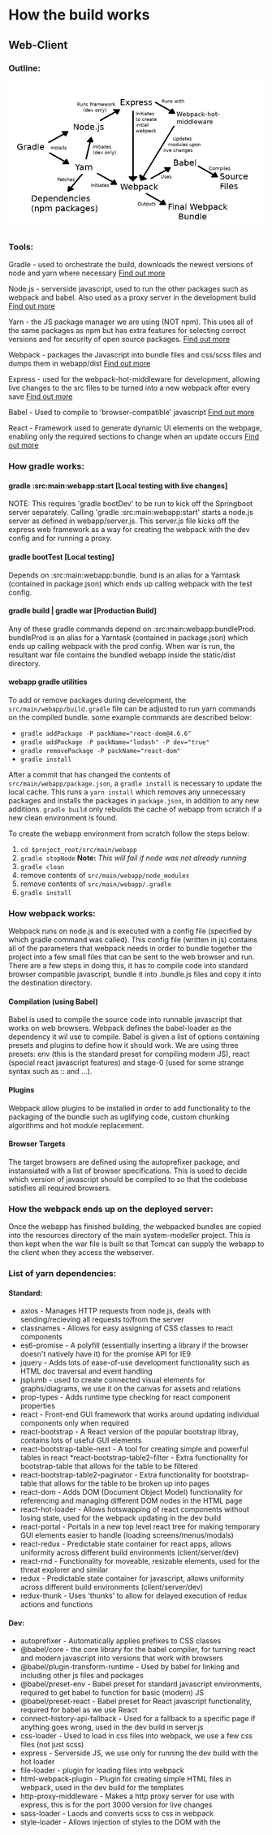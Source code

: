 # How the build works

## Web-Client

### Outline:

![Simple outline of how the elements interact with each other](./images/JS_BUILD_DIAGRAM.png)

### Tools:

Gradle - used to orchestrate the build, downloads the newest versions of node and yarn where necessary [Find out more](https://gradle.org/ "Gradle")

Node.js - serverside javascript, used to run the other packages such as webpack and babel. Also used as a proxy server in the development build [Find out more](https://nodejs.org/en/ "NodeJS")

Yarn - the JS package manager we are using (NOT npm). This uses all of the same packages as npm but has extra features for selecting correct versions and for security of open source packages. [Find out more](https://yarnpkg.com/lang/en/ "Yarn")

Webpack - packages the Javascript into bundle files and css/scss files and dumps them in webapp/dist [Find out more](https://webpack.js.org/ "Webpack")

Express - used for the webpack-hot-middleware for development, allowing live changes to the src files to be turned into a new webpack after every save [Find out more](https://expressjs.com/ "Express")

Babel - Used to compile to 'browser-compatible' javascript [Find out more](https://babeljs.io/ "Babel")

React - Framework used to generate dynamic UI elements on the webpage, enabling only the required sections to change when an update occurs [Find out more](https://reactjs.org/ "ReactJS")

### How gradle works:
#### gradle :src:main:webapp:start [Local testing with live changes]
NOTE: This requires 'gradle bootDev' to be run to kick off the Springboot server separately.
Calling 'gradle :src:main:webapp:start' starts a node.js server as defined in webapp/server.js.
This server.js file kicks off the express web framework as a way for creating the webpack with the dev config and for running a proxy.

#### gradle bootTest [Local testing]
Depends on :src:main:webapp:bundle.
bund is an alias for a Yarntask (contained in package.json) which ends up calling webpack with the test config.

#### gradle build | gradle war [Production Build]
Any of these gradle commands depend on :src:main:webapp:bundleProd.
bundleProd is an alias for a Yarntask (contained in package.json) which ends up calling webpack with the prod config.
When war is run, the resultant war file contains the bundled webapp inside the static/dist directory.

#### webapp gradle utilities

To add or remove packages during development, the `src/main/webapp/build.gradle` file can be adjusted to run yarn
commands on the compiled bundle. some example commands are described below:

- `gradle addPackage -P packName="react-dom@4.6.6"`
- `gradle addPackage -P packName="lodash" -P dev="true"`
- `gradle removePackage -P packName="react-dom"`
- `gradle install`

After a commit that has changed the contents of `src/main/webapp/package.json`, a `gradle install`
is necessary to update the local cache. This runs a `yarn install` which removes any unnecessary
packages and installs the packages in `package.json`, in addition to any new additions.
`gradle build` only rebuilds the cache of webapp from scratch if a new clean environment is found.

To create the webapp environment from scratch follow the steps below:

1. `cd $project_root/src/main/webapp`
2. `gradle stopNode` **Note:** _This will fail if node was not already running_
3. `gradle clean`
3. remove contents of `src/main/webapp/node_modules`
4. remove contents of `src/main/webapp/.gradle`
5. `gradle install`

### How webpack works:
Webpack runs on node.js and is executed with a config file (specified by which gradle command was called).
This config file (written in js) contains all of the parameters that webpack needs in order to bundle together the project into a few small files that can be sent to the web browser and run.
There are a few steps in doing this, it has to compile code into standard browser compatible javascript, bundle it into .bundle.js files and copy it into the destination directory.

#### Compilation (using Babel)
Babel is used to compile the source code into runnable javascript that works on web browsers.
Webpack defines the babel-loader as the dependency it wil use to compile.
Babel is given a list of options containing presets and plugins to define how it should work.
We are using three presets: env (this is the standard preset for compiling modern JS), react (special react javascript features) and stage-0 (used for some strange syntax such as :: and ...).

#### Plugins
Webpack allow plugins to be installed in order to add functionality to the packaging of the bundle such as uglifying code, custom chunking algorithms and hot module replacement.

#### Browser Targets
The target browsers are defined using the autoprefixer package, and instansiated with a list of browser specifications.
This is used to decide which version of javascript should be compiled to so that the codebase satisfies all required browsers.

### How the webpack ends up on the deployed server:
Once the webapp has finished building, the webpacked bundles are copied into the resources directory of the main system-modeller project. This is then kept when the war file is built so that Tomcat can supply the webapp to the client when they access the webserver.

### List of yarn dependencies:
#### Standard:

* axios  -  Manages HTTP requests from node.js, deals with sending/recieving all requests to/from the server
* classnames  -  Allows for easy assigning of CSS classes to react components
* es6-promise  -  A polyfill (essentially inserting a library if the browser doesn't natively have it) for the promise API for IE9
* jquery  -  Adds lots of ease-of-use development functionality such as HTML doc traversal and event handling
* jsplumb  -  used to create connected visual elements for graphs/diagrams, we use it on the canvas for assets and relations
* prop-types  -  Adds runtime type checking for react component properties
* react  -  Front-end GUI framework that works around updating individual components only when required
* react-bootstrap  -  A React version of the popular bootstrap libray, contains lots of useful GUI elements
* react-bootstrap-table-next  -  A tool for creating simple and powerful tables in react
*react-bootstrap-table2-filter  -  Extra functionality for bootstrap-table that allows for the table to be filtered
* react-bootstrap-table2-paginator  -  Extra functionality for bootstrap-table that allows for the table to be broken up into pages
* react-dom  -  Adds DOM (Document Object Model) functionality for referencing and managing different DOM nodes in the HTML page
* react-hot-loader  -  Allows hotswapping of react components without losing state, used for the webpack updating in the dev build
* react-portal  -  Portals in a new top level react tree for making temporary GUI elements easier to handle (loading screens/menus/modals)
* react-redux  -  Predictable state container for react apps, allows uniformity across different build environments (client/server/dev)
* react-rnd  -  Functionality for moveable, resizable elements, used for the threat explorer and similar
* redux  -  Predictable state container for javascript, allows uniformity across different build environments (client/server/dev)
* redux-thunk  -  Uses 'thunks' to allow for delayed execution of redux actions and functions

#### Dev:

* autoprefixer  -  Automatically applies prefixes to CSS classes
* @babel/core  -  the core library for the babel compiler, for turning react and modern javascript into versions that work with browsers
* @babel/plugin-transform-runtime  -  Used by babel for linking and including other js files and packages
* @babel/preset-env  -  Babel preset for standard javascript environments, required to get babel to function for basic (modern) JS
* @babel/preset-react  -  Babel preset for React javascript functionality, required for babel as we use React
* connect-history-api-fallback  -  Used for a fallback to a specific page if anything goes wrong, used in the dev build in server.js
* css-loader  -  Used to load in css files into webpack, we use a few css files (not just scss)
* express  -  Serverside JS, we use only for running the dev build with the hot loader
* file-loader  -  plugin for loading files into webpack
* html-webpack-plugin  -  Plugin for creating simple HTML files in webpack, used in the dev build for the templates
* http-proxy-middleware  -  Makes a http proxy server for use with express, this is for the port 3000 version for live changes
* sass-loader  -  Laods and converts scss to css in webpack
* style-loader  -  Allows injection of styles to the DOM with the <style> tag
* webpack  -  used to package the javascript application into bundles that can be sent from the webserver to the client
* webpack-cli  -  Command line interface to get webpack to work, we don't use this but it's a requirement to get webpack v4 to work
* webpack-dev-middleware  -  Used as part of the webpack live updates
* webpack-hot-middleware  -  Used in development to create a new webpack every time a change is made to the source code for quick and easy development

#### Other:

font-awesome (included in template AND on the servers resource files) - Font used for the webpage, includes lots of very useful symbols and icons
